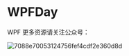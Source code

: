 # WPFDay
WPF
更多资源请关注公众号：

![7088e70053124756fef4cdf2e360d8d](https://user-images.githubusercontent.com/25916858/161510107-ad8c39d4-43d5-4ba5-8efa-8396f069a73f.jpg)
